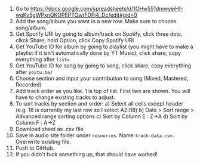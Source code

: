 1. Go to https://docs.google.com/spreadsheets/d/1OHw551dmwyeiHf-wgKv5gWPxnQKOPEPTQwtFDFj4_Dc/edit#gid=0
2. Add the song/album you want in a new row. Make sure to choose song/album.
3. Get Spotify URI by going to album/track on Spotify, click three dots, clkck Share, hold Option, click Copy Spotify URI
4. Get YouTube ID for album by going to playlist (you might have to make a playlist if it isn't automatically done by YT Music), click share, copy everything after `list=`
4. Get YouTube ID for song by going to song, click share, copy everything after `youtu.be/`
5. Choose section and input your contribution to song (Mixed, Mastered, Recorded)
6. Add track order as you like. 1 is top of list. First two are shown. You will have to change existing tracks to adjust.
7. To sort tracks by section and order:
    a) Select all cells except header (e.g. 18 is currently my last row so I select A2:I18)
    b) Data > Sort range > Advanced range sorting options
    c) Sort by Column E : Z->A
    d) Sort by Column F : A->Z
8. Download sheet as .csv file
9. Save in audio site folder under `resources`. Name `track-data.csv`. Overwrite existing file.
10. Push to GitHub.
11. If you didn't fuck something up, that should have worked!